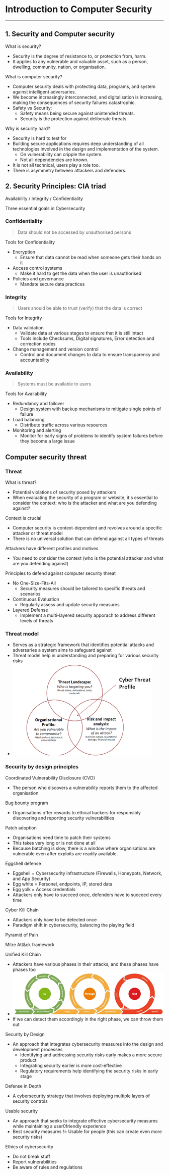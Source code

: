 # Introduction to Computer Security

---

## 1. Security and Computer security
What is security?
- Security is the degree of resistance to, or protection from, harm.
- It applies to any vulnerable and valuable asset, such as a person, dwelling, community, nation, or organisation.

What is computer security?
- Computer security deals with protecting data, programs, and system against intelligent adversaries.
- We become increasingly interconnected, and digitalisation is increasing, making the consequences of security failures catastrophic.
- Safety vs Security:
  - Safety means being secure against unintended threats.
  - Security is the protection against deliberate threats.

Why is security hard?
- Security is hard to test for
- Building secure applications requires deep understanding of all technologies involved in the design and implementation of the system.
  - On vulnerability can cripple the system.
  - Not all dependencies are known.
- It is not all technical, users play a role too.
- There is asymmetry between attackers and defenders.

## 2. Security Principles: CIA triad
Availability / Integrity / Confidentiality

Three essential goals in Cybersecurity

### Confidentiality
> Data should not be accessed by unauthorised persons

Tools for Confidentiality
- Encryption
  - Ensure that data cannot be read when someone gets their hands on it
- Access control systems
  - Make it hard to get the data when the user is unauthorised
- Policies and governance
  - Mandate secure data practices

### Integrity
> Users should be able to trust (verify) that the data is correct

Tools for Integrity
- Data validation
  - Validate data at various stages to ensure that it is still intact
  - Tools include Checksums, Digital signatures, Error detection and correction codes
- Change management and version control
  - Control and document changes to data to ensure transparency and accountability

### Availability
> Systems must be available to users

Tools for Availability
- Redundancy and failover
  - Design system with backup mechanisms to mitigate single points of failure
- Load balancing
  - Distribute traffic across various resources
- Monitoring and alerting
  - Monitor for early signs of problems to identify system failures before they become a large issue


## Computer security threat
### Threat
What is threat?
- Potential violations of security posed by attackers
- When evaluating the security of a program or website, it's essential to consider the context: who is the attacker and what are you defending against?

Context is crucial
- Computer security is context-dependent and revolves around a specific attacker or threat model
- There is no universal solution that can defend against all types of threats

Attackers have different profiles and motives
- You need to consider the context (who is the potential attacker and what are you defending against)

Principles to defend against computer security threat
- No One-Size-Fits-All
  - Security measures should be tailored to specific threats and scenarios
- Continuous Evaluation
  - Regularly assess and update security measures
- Layered Defense
  - Implement a multi-layered security apporach to address different levels of threats

### Threat model
- Serves as a strategic framework that identifies potential attacks and adversaries a system aims to safeguard against
- Threat model help in understanding and preparing for various security risks
- ![img.png](images/img.png)


### Security by design principles
Coordinated Vulnerability Disclosure (CVD)
- The person who discovers a vulnerability reports them to the affected organisation

Bug bounty program
- Organisations offer rewards to ethical hackers for responsibly discovering and reporting security vulnerabilities

Patch adoption
- Organisations need time to patch their systems
- This takes very long or is not done at all
- Because batching is slow, there is a window where organisations are vulnerable even after exploits are readily available.

Eggshell defense
- Eggshell = Cybersecurity infrastructure (Firewalls, Honeypots, Network, and App Security)
- Egg white = Personel, endpoints, IP, stored data
- Egg yolk = Access credentials
- Attackers only have to succeed once, defenders have to succeed every time

Cyber Kill Chain
- Attackers only have to be detected once
- Paradigm shift in cybersecurity, balancing the playing field

Pyramid of Pain

Mitre Att&ck framework

Unified Kill Chain
- Attackers have various phases in their attacks, and these phases have phases too
- ![img_1.png](images/img_1.png)
- If we can detect them accordingly in the right phase, we can throw them out

Security by Design
- An approach that integrates cybersecurity measures into the design and development processes
  - Identifying and addressing security risks early makes a more secure product
  - Integrating security earlier is more cost-effective
  - Regulatory requirements help identifying the security risks in early stage

Defense in Depth
- A cybersecurity strategy that involves deploying multiple layers of security controls

Usable security
- An approach that seeks to integrate effective cybersecurity measures while maintaining a user0friendly experience
- Best security measures != Usable for people (this can create even more security risks)

Ethics of cybersecurity
- Do not break stuff
- Report vulnerabilities
- Be aware of rules and regulations
